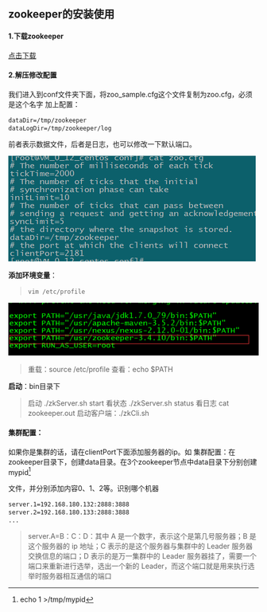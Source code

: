 ## zookeeper的安装使用

#### 1.下载zookeeper

[点击下载](https://archive.apache.org/dist/zookeeper/zookeeper-3.3.6/zookeeper-3.3.6.tar.gz)

#### 2.解压修改配置

我们进入到conf文件夹下面，将zoo_sample.cfg这个文件复制为zoo.cfg，必须是这个名字
加上配置：

```shell
dataDir=/tmp/zookeeper
dataLogDir=/tmp/zookeeper/log
```

前者表示数据文件，后者是日志，也可以修改一下默认端口。

![zoo.cfg配置](assets/1551085560519.png)

**添加环境变量**：

> `vim /etc/profile`

![环境变量](assets/1551087006708.png)

> 重载：source /etc/profile
> 查看：echo $PATH

**启动**：bin目录下

>   启动   ./zkServer.sh start
>   看状态 ./zkServer.sh status
>   看日志 cat zookeeper.out
>   启动客户端：./zkCli.sh	



#### 集群配置：

如果你是集群的话，请在clientPort下面添加服务器的ip。如
集群配置：在zookeeper目录下，创建data目录。在3个zookeeper节点中data目录下分别创建mypid[^1]

[^1]: echo 1 >/tmp/mypid

文件，并分别添加内容0、1、2等。识别哪个机器

```shell
server.1=192.168.180.132:2888:3888
server.2=192.168.180.133:2888:3888
...
```

> server.A=B：C：D：其中 A 是一个数字，表示这个是第几号服务器；B 是这个服务器的 ip 地址；C 表示的是这个服务器与集群中的 Leader 服务器交换信息的端口；D 表示的是万一集群中的 Leader 服务器挂了，需要一个端口来重新进行选举，选出一个新的 Leader，而这个端口就是用来执行选举时服务器相互通信的端口